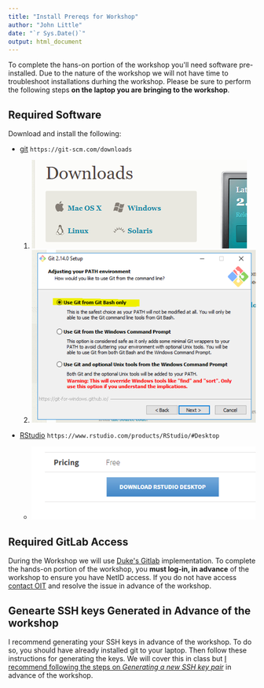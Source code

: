 ```yaml
---
title: "Install Prereqs for Workshop"
author: "John Little"
date: "`r Sys.Date()`"
output: html_document
---
```


To complete the hans-on portion of the workshop you'll need software pre-installed.  Due to the nature of the workshop we will not have time to troubleshoot installations durhing the workshop.  Please be sure to perform the following steps **on the laptop you are bringing to the workshop**.

## Required Software

Download and install the following:

- [git](https://git-scm.com/downloads)  `https://git-scm.com/downloads`

    1. ![](images/git_os.png "Click on the link to your OS") 
    1. ![](images/git-bash.png 'Run the install and *accept all the defaults* **EXCEPT** choose "Use Git from Bash only" (This may be a message unique to Windows workstations')
    
- [RStudio](https://www.rstudio.com/products/RStudio/#Desktop) `https://www.rstudio.com/products/RStudio/#Desktop`

    - ![](images/rstudio_download.png "Click *Download Rstudio Desktiop*")



## Required GitLab Access

During the Workshop we will use [Duke's Gitlab](https://gitlab.oit.duke.edu) implementation.  To complete the hands-on portion of the workshop, you **must log-in, in advance** of the workshop to ensure you have NetID access.  If you do not have access [contact OIT](https://oit.duke.edu/help) and resolve the issue in advance of the workshop.

## Genearte SSH keys Generated in Advance of the workshop

I recommend generating your SSH keys in advance of the workshop.  To do so, you should have already installed git to your laptop.  Then follow these instructions for generating the keys.  We will cover this in class but [I recommend following the steps on *Generating a new SSH key pair*](https://gitlab.oit.duke.edu/help/ssh/README#generating-a-new-ssh-key-pair) in advance of the workshop.



